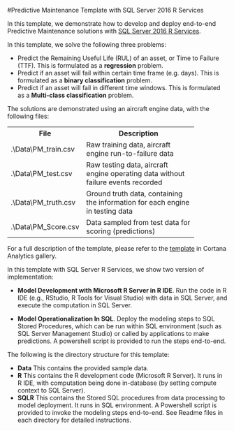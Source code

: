 #Predictive Maintenance Template with SQL Server 2016 R Services

In this template, we demonstrate how to develop and deploy end-to-end Predictive Maintenance solutions with [SQL Server 2016 R Services](https://msdn.microsoft.com/en-us/library/mt674876.aspx). 

In this template, we solve the following three problems:

- Predict the Remaining Useful Life (RUL) of an asset, or Time to Failure (TTF). This is formulated as a **regression** problem.  
- Predict if an asset will fail within certain time frame (e.g. days). This is formulated as a **binary classification** problem. 
- Predict if an asset will fail in different time windows. This is formulated as a **Multi-class classification** problem. 

The solutions are demonstrated using an aircraft engine data, with the following files:
<table style="width:85%">
  <tr>
    <th>File</th>
    <th>Description</th>
  </tr>
  <tr>
    <td>.\Data\PM_train.csv</td>
    <td>Raw training data, aircraft engine run-to-failure data</td>
  </tr>
  <tr>
    <td>.\Data\PM_test.csv</td>
    <td>Raw testing data, aircraft engine operating data without failure events recorded</td>
  </tr>
<tr>
    <td>.\Data\PM_truth.csv</td>
    <td>Ground truth data, containing the information for each engine in testing data</td>
  </tr>  
<tr>
    <td>.\Data\PM_Score.csv</td>
    <td>Data sampled from test data for scoring (predictions) </td>
  </tr>
</table>

For a full description of the template, please refer to the [template](https://gallery.cortanaanalytics.com/Collection/Predictive-Maintenance-Template-3) in Cortana Analytics gallery.

In this template with SQL Server R Services, we show two version of implementation:
 
- **Model Development with Microsoft R Server in R IDE**. Run the code in R IDE (e.g., RStudio, R Tools for Visual Studio) with data in SQL Server, and execute the computation in SQL Server.

- **Model Operationalization In SQL**. Deploy the modeling steps to SQL Stored Procedures, which can be run within SQL environment (such as SQL Server Management Studio) or called by applications to make predictions. A powershell script is provided to run the steps end-to-end. 

The following is the directory structure for this template:

* **Data**    This contains the provided sample data.
* **R**	      This contains the R development code (Microsoft R Server). It runs in R IDE, with computation being done in-database (by setting compute context to SQL Server). 
* **SQLR**    This contains the Stored SQL procedures from data processing to model deployment. It runs in SQL environment. A Powershell script is provided to invoke the modeling steps end-to-end.  See Readme files in each directory for detailed instructions.

 
